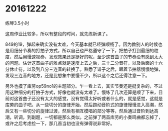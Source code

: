 # 20161222

练琴3.5小时

这周作业比较多，所以有整段的时间，就先练新课了。

849的19，弹起来确实没有太难，今天基本就已经弹顺畅了。因为教别人的时候也是用细分节奏的打拍子方式，所以自己也严格遵守了一下，把拍子打到最细的粒度，然后用慢速视奏，发现效果还是挺好的呢，至少这首曲子的节奏没有感到太大的问题。估计这首曲子的难点就是速度上去之后，三十二分音符，以及后面的十六分休止符，以及到八分三连音的转换了。熟悉了谱子之后，跟着节拍器慢慢地弹，发现三连音的地方，还是比想象中要慢不少，所以这个之后还得注意一下。

另外也摸了库劳op59no1的主题部分。乍一看上去，其实节奏还是挺复杂的，不过用这种细分的打拍子方式，好像也就没有太难了。慢练了几次还算是顺了下来，目前对这首曲子还没有太大的感觉，没有觉得太好听或者什么的，就是感觉，这就是库劳的曲子吧。从一些切分的旋律开始，然后跑动音阶式的旋律慢慢进入高潮，然后又有一些切分的旋律过渡，然后有相互模唱的部分等等，然后通过音阶到达高潮，转调，到副题，一切都是那么类似。之前弹了两首库劳的小奏鸣曲都忘掉了，或许之后考虑捡一下，那几首当初也没有弹得说非常好。
